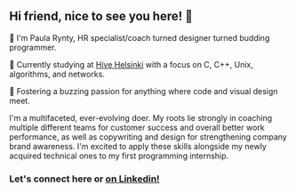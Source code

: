 ## Hi friend, nice to see you here! 👋

🌱 I'm Paula Rynty, HR specialist/coach turned designer turned budding programmer.

💫 Currently studying at [Hive Helsinki](https://www.hive.fi/en/) with a focus on C, C++, Unix, algorithms, and networks.

🐝 Fostering a buzzing passion for anything where code and visual design meet. 

I'm a multifaceted, ever-evolving doer. My roots lie strongly in coaching multiple different teams for customer success and overall better work performance, as well as copywriting and design for strengthening company brand awareness. I'm excited to apply these skills alongside my newly acquired technical ones to my first programming internship.

### Let's connect here or [on Linkedin!](http://linkedin.com/in/paularynty)
